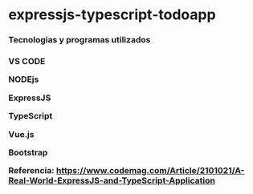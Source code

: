 # expressjs-typescript-todoapp
<h3> Tecnologias y programas utilizados <h3/>
  
VS CODE

NODEjs

ExpressJS

TypeScript 

Vue.js 

Bootstrap


Referencia: https://www.codemag.com/Article/2101021/A-Real-World-ExpressJS-and-TypeScript-Application
